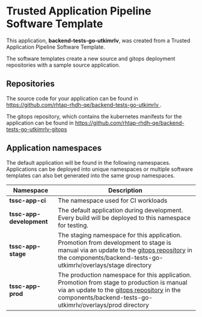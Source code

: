 # Trusted Application Pipeline Software Template

This application, **backend-tests-go-utkimrlv**, was created from a Trusted Application Pipeline Software Template.

The software templates create a new source and gitops deployment repositories with a sample source application. 

## Repositories

The source code for your application can be found in [https://github.com/rhtap-rhdh-qe/backend-tests-go-utkimrlv ](https://github.com/rhtap-rhdh-qe/backend-tests-go-utkimrlv ).
 
The gitops repository, which contains the kubernetes manifests for the application can be found in 
[https://github.com/rhtap-rhdh-qe/backend-tests-go-utkimrlv-gitops ](https://github.com/rhtap-rhdh-qe/backend-tests-go-utkimrlv-gitops ) 

## Application namespaces 

The default application will be found in the following namespaces. Applications can be deployed into unique namespaces or multiple software templates can also bet generated into the same group namespaces.  

|  Namespace   |  Description   |  
| -------- | -------- |
| **tssc-app-ci** | The namespace used for CI workloads |
| **tssc-app-development** | The default application during development. Every build will be deployed to this namespace for testing. |
| **tssc-app-stage** | The staging namespace for this application. Promotion from development to stage is manual via an update to the [gitops repository](https://github.com/rhtap-rhdh-qe/backend-tests-go-utkimrlv-gitops ) in the components/backend-tests-go-utkimrlv/overlays/stage directory |
| **tssc-app-prod** | The production namespace for this application. Promotion from stage to production is manual via an update to the [gitops repository](https://github.com/rhtap-rhdh-qe/backend-tests-go-utkimrlv-gitops ) in the components/backend-tests-go-utkimrlv/overlays/prod directory |